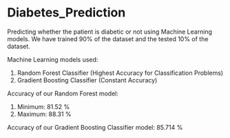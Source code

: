 # Diabetes_Prediction
Predicting whether the patient is diabetic or not using Machine Learning models. We have trained 90% of the dataset and the tested 10% of the dataset.

Machine Learning models used:
1) Random Forest Classifier (Highest Accuracy for Classification Problems)
2) Gradient Boosting Classifier (Constant Accuracy)

Accuracy of our Random Forest model:
1) Minimum: 81.52 %
2) Maximum: 88.31 %

Accuracy of our Gradient Boosting Classifier model: 85.714 %

